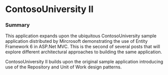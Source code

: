 # ContosoUniversity II

### Summary
This application expands upon the ubiquitous ContosoUniversity sample application distributed by Mircrosoft demonstrating the use of Entity Framework 6 in ASP.Net MVC.  This is the second of several posts that will explore different architectural approaches to building the same application.  

ContosoUniversity II builds upon the original sample application introducing use of the Repository and Unit of Work design patterns.
